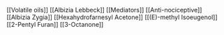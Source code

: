 [[Volatile oils]]
[[Albizia Lebbeck]]
[[Mediators]]
[[Anti-nociceptive]]
[[Albizia Zygia]]
[[Hexahydrofarnesyl Acetone]]
[[(E)-methyl Isoeugenol]]
[[2-Pentyl Furan]]
[[3-Octanone]]

